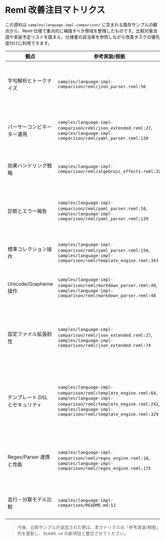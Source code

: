 # Reml 改善注目マトリクス

この資料は `samples/language-impl-comparison/` に含まれる既存サンプルの観点から、Reml 仕様で重点的に補強すべき領域を整理したものです。比較対象言語や実装予定リストを踏まえ、仕様書の該当章を参照しながら改善タスクの優先度付けに利用できます。

| 観点 | 参考実装/根拠 | Reml 現状から読み取れるポイント | 仕様改善に向けた着眼点 | 関連章 | 進行状況 |
| - | - | - | - | - | - |
| 字句解析とトークナイズ | `samples/language-impl-comparison/reml/json_parser.reml:56` | 手続き型トークナイザーが `Text.char_at` と `List.push_back` を逐一呼び出し、`read_*` 系は TODO なダミー実装のまま。 | `Core.Parse.Lex` を既定値として組み込む手順と、Unicode 正規化/数値解析のエラーを `Diagnostic` に変換するガイドラインを 2-3/3-3 へ追記する。 | 1-1, 2-3, 3-3, 3-5 | 完了（2-3/3-3 更新済み） |
| パーサーコンビネーター運用 | `samples/language-impl-comparison/reml/json_extended.reml:27`, `samples/language-impl-comparison/reml/yaml_parser.reml:120` | コメントスキップやトレーリングカンマ、インデント検証など高度な前処理を `RunConfig` 設定なしに都度書いている。 | `RunConfig` の Packrat/左再帰/コメント扱いを公式スイッチとして整理し、ストリーミング・復旧戦略を Chapter 2（特に 2-6/2-7）と運用ガイドで体系化する。 | 2-0, 2-2, 2-6, 2-7, guides/core-parse-streaming.md | 完了（2-1/2-2/2-6/2-7/guides/core-parse-streaming.md 更新済み） |
| 効果ハンドリング戦略 | `samples/language-impl-comparison/reml/algebraic_effects.reml:32` | 1-3 §I.5 で効果行整列とハンドラ順序、3-6 §2.4 で診断・監査フロー、3-8 §1.2 で Stage/Capability 検査、notes §5 で比較マトリクスを提示。 | LSP 診断・CLI 連携の実装フォロー（`effects.contract.*` 系）と Stage 運用を監査ログへ拡張。 | 1-3, 3-6, 3-8, notes/dsl-plugin-roadmap.md | 完了（仕様更新済み） |
| 診断とエラー報告 | `samples/language-impl-comparison/reml/yaml_parser.reml:58`, `samples/language-impl-comparison/reml/yaml_parser.reml:139` | インデント不一致やネスト判定で `Parse.fail` に素朴な文字列を渡しており、スパン・期待集合・監査メタが欠落。 | 2-5 §B-11 で `Parse.fail`/`Parse.recover` の診断生成フローを明文化し、3-6 §2.2 で `from_parse_error` とエラーコードカタログ、3-7 §3.2 で Config 監査連携を定義。 | 2-5, 3-6, 3-7 | 完了（仕様更新済み） |
| 標準コレクション操作 | `samples/language-impl-comparison/reml/yaml_parser.reml:156`, `samples/language-impl-comparison/reml/template_engine.reml:343` | 3-1/3-2 で `List`/`Map` の順序保証・構造共有契約・`Iter` 連携を明文化し、`guides/collection-pipeline-guide.md` で実装レシピも整理済み。 | DSL 作者向けのサンプル拡充は引き続き `guides/dsl-gallery.md` 側で検討する。 | 3-1, 3-2, guides/collection-pipeline-guide.md | 完了（仕様・ガイド更新済み） |
| Unicode/Grapheme 操作 | `samples/language-impl-comparison/reml/markdown_parser.reml:40`, `samples/language-impl-comparison/reml/markdown_parser.reml:48` | 1-4 §G.1 と 2-5 §B-11 で `ParseState`→`Diagnostic` の列共有規約を制定し、3-3 §5.1 で `display_width` を用いた幅計算手順を標準化。`markdown_parser.reml` も `display_width` による列更新へ移行済み。 | IDE/LSP 実装でのフォローアップ（`GraphemeSeq::width` を活用した抜粋表示検証）をガイドへ拡張する余地あり。 | 1-4, 2-5, 3-3 | 完了（1-4/2-5/3-3 更新済み） |
| 設定ファイル拡張耐性 | `samples/language-impl-comparison/reml/json_extended.reml:27`, `samples/language-impl-comparison/reml/json_extended.reml:74` | コメント許容・トレーリングカンマ・期待集合活用が手動実装で、互換性スイッチや診断メタは未統一。 | 2-3 §G-1 に `ConfigTriviaProfile`、3-7 §1.5 に `ConfigCompatibility`、3-10 §2.1 に `REML_CONFIG_*` 連携を追加し、互換モードと監査ポリシーを共有可能にした。 | 2-3, 3-7, 3-10 | 完了（仕様更新済み） |
| テンプレート DSL とセキュリティ | `samples/language-impl-comparison/reml/template_engine.reml:64`, `samples/language-impl-comparison/reml/template_engine.reml:242`, `samples/language-impl-comparison/reml/template_engine.reml:329` | フィルター登録・HTML エスケープ・`Map` ベースの実行環境が独自実装で、効果タグや Capability 要件が未整理。 | `Core.Text.Template` のセグメント/フィルター API、`TemplateCapability` プリセット、`DiagnosticDomain::Template` と監査フローを整備。1-1 で DSL 指針を追加し、3-3/3-6/3-8 に実行・診断・権限仕様を追記。 | 1-1, 3-3, 3-6, 3-8 | 完了（仕様更新済み） |
| Regex/Parser 連携と性能 | `samples/language-impl-comparison/reml/regex_engine.reml:10`, `samples/language-impl-comparison/reml/regex_engine.reml:175` | 2-2 §H で `Core.Parse.Regex` の派生コンビネータ、2-6 §F で `RegexRunConfig` と `memo=auto` 指針、3-3 §10 で Unicode プロファイル、3-8 §1.4 で `RuntimeCapability::RegexJit/RegexMetrics` を定義済み。 | サンプル側で `RegexRunConfig` の実装例とメトリクス活用手順を補足し、`guides/runtime-bridges.md` に Regex capability の統合事例を追記する。 | 2-2, 2-6, 3-3, 3-8 | 完了（仕様更新済み） |
| 並行・分散モデル比較 | `samples/language-impl-comparison/README.md:12` | 3-9 §1.9 で Actor/分散メッセージング API を定義し、3-8 §1.4 で対応 Capability を整理、ガイド §11 に運用チェックリストを追加。 | サンプル実装を追加し、`runtime.actor` CLI ワークフローと監査テンプレートを整備する余地あり。 | 3-9, guides/runtime-bridges.md, 3-8 | 完了（3-9/3-8/guides/runtime-bridges.md 更新済み） |

> 今後、比較サンプルが追加された際は、本マトリクスの「参考実装/根拠」列を更新し、`README.md` の新項目と整合させてください。
